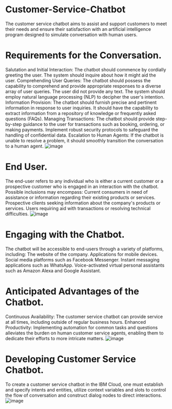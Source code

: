 # Customer-Service-Chatbot
The customer service chatbot aims to assist and support customers to meet their needs and ensure their satisfaction with an artificial intelligence program designed to simulate conversation with human users.
# Requirements for the Conversation.
Salutation and Initial Interaction: The chatbot should commence by cordially greeting the user. The system should inquire about how it might aid the user.
Comprehending User Queries: The chatbot should possess the capability to comprehend and provide appropriate responses to a diverse array of user queries. The user did not provide any text. The system should employ natural language processing (NLP) to decipher the user's intention.
Information Provision: The chatbot should furnish precise and pertinent information in response to user inquiries. It should have the capability to extract information from a repository of knowledge or frequently asked questions (FAQs).
Managing Transactions: The chatbot should provide step-by-step guidance to the user for transactions such as booking, ordering, or making payments. Implement robust security protocols to safeguard the handling of confidential data.
Escalation to Human Agents: If the chatbot is unable to resolve a problem, it should smoothly transition the conversation to a human agent.
![image](https://github.com/user-attachments/assets/b2ea03cb-cd25-449b-b824-1c1c85ec51c4)
# End User.
The end-user refers to any individual who is either a current customer or a prospective customer who is engaged in an interaction with the chatbot. Possible inclusions may encompass:
Current consumers in need of assistance or information regarding their existing products or services. Prospective clients seeking information about the company's products or services. Users requiring aid with transactions or resolving technical difficulties.
![image](https://github.com/user-attachments/assets/b128daf1-783c-4322-8422-fc09b9ede761)
# Engaging with the Chatbot.
The chatbot will be accessible to end-users through a variety of platforms, including:
The website of the company.
Applications for mobile devices.
Social media platforms such as Facebook Messenger.
Instant messaging applications such as WhatsApp.
Voice-activated virtual personal assistants such as Amazon Alexa and Google Assistant.
# Anticipated Advantages of the Chatbot.
Continuous Availability: The customer service chatbot can provide service at all times, including outside of regular business hours.
Enhanced Productivity: Implementing automation for common tasks and questions alleviates the burden on human customer service agents, enabling them to dedicate their efforts to more intricate matters.
![image](https://github.com/user-attachments/assets/0bda66fc-04b8-42cc-ad3a-91ea17b275f1)
# Developing Customer Service Chatbot.
To create a customer service chatbot in the IBM Cloud, one must establish and specify intents and entities, utilize context variables and slots to control the flow of conversation and construct dialog nodes to direct interactions. 
![image](https://github.com/user-attachments/assets/e3622a47-f875-4cae-9c73-95b50f96119f)
